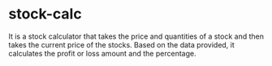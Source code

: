 # stock-calc


It is a stock calculator that takes the price and quantities of a stock and then takes the current price of the stocks. Based on the data provided, it calculates the profit or loss amount and the percentage.
